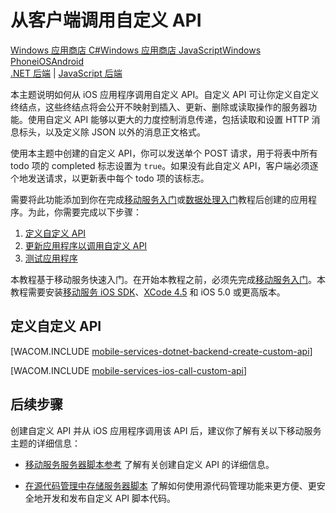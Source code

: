 <properties pageTitle="Call a custom API from an iOS app | Mobile Services" metaKeywords="" description="Learn how to define a custom API and then call it from an iOS app that uses Windows Azure Mobile Services." metaCanonical="" services="mobile-services" documentationCenter="Mobile" title="Call a custom API from the client" authors=""  solutions="" writer="krisragh" manager="" editor=""  />
<tags ms.service="mobile-services"
    ms.date="03/03/2015"
    wacn.date="04/11/2015"
    />

# 从客户端调用自定义 API

<div class="dev-center-tutorial-selector sublanding"><a href="/zh-cn/documentation/articles/mobile-services-dotnet-backend-windows-store-dotnet-call-custom-api" title="Windows Store C#">Windows 应用商店 C#</a><a href="/zh-cn/documentation/articles/mobile-services-dotnet-backend-windows-store-javascript-call-custom-api" title="Windows Store JavaScript">Windows 应用商店 JavaScript</a><a href="/zh-cn/documentation/articles/mobile-services-dotnet-backend-windows-phone-call-custom-api" title="Windows Phone">Windows Phone</a><a href="/zh-cn/documentation/articles/mobile-services-dotnet-backend-ios-call-custom-api" title="iOS" class="current">iOS</a><a href="/zh-cn/documentation/articles/mobile-services-dotnet-backend-android-call-custom-api" title="Android">Android</a>
</div>
<div class="dev-center-tutorial-subselector"><a href="/zh-cn/documentation/articles/mobile-services-dotnet-backend-ios-call-custom-api" title=".NET backend" class="current">.NET 后端</a> | <a href="/zh-cn/documentation/articles/mobile-services-ios-call-custom-api"  title="JavaScript backend">JavaScript 后端</a></div>

本主题说明如何从 iOS 应用程序调用自定义 API。自定义 API 可让你定义自定义终结点，这些终结点将会公开不映射到插入、更新、删除或读取操作的服务器功能。使用自定义 API 能够以更大的力度控制消息传递，包括读取和设置 HTTP 消息标头，以及定义除 JSON 以外的消息正文格式。

使用本主题中创建的自定义 API，你可以发送单个 POST 请求，用于将表中所有 todo 项的 completed 标志设置为 `true`。如果没有此自定义 API，客户端必须逐个地发送请求，以更新表中每个 todo 项的该标志。

需要将此功能添加到你在完成[移动服务入门][]或[数据处理入门][]教程后创建的应用程序。为此，你需要完成以下步骤：

1.  [定义自定义 API][]
2.  [更新应用程序以调用自定义 API][]
3.  [测试应用程序][]

本教程基于移动服务快速入门。在开始本教程之前，必须先完成[移动服务入门][]。本教程需要安装[移动服务 iOS SDK][]、[XCode 4.5][] 和 iOS 5.0 或更高版本。

<a name="define-custom-api"></a>
## 定义自定义 API

[WACOM.INCLUDE [mobile-services-dotnet-backend-create-custom-api](../includes/mobile-services-dotnet-backend-create-custom-api.md)]

[WACOM.INCLUDE [mobile-services-ios-call-custom-api](../includes/mobile-services-ios-call-custom-api.md)]

## 后续步骤

创建自定义 API 并从 iOS 应用程序调用该 API 后，建议你了解有关以下移动服务主题的详细信息：

-   [移动服务服务器脚本参考][]
    了解有关创建自定义 API 的详细信息。

-   [在源代码管理中存储服务器脚本][]
    了解如何使用源代码管理功能来更方便、更安全地开发和发布自定义 API 脚本代码。

  [Windows 应用商店 C#]: /zh-cn/documentation/articles/mobile-services-dotnet-backend-windows-store-dotnet-call-custom-api "Windows 应用商店 C#"
  [Windows 应用商店 JavaScript]: /zh-cn/documentation/articles/mobile-services-dotnet-backend-windows-store-javascript-call-custom-api "Windows 应用商店 JavaScript"
  [Windows Phone]: /zh-cn/documentation/articles/mobile-services-dotnet-backend-windows-phone-call-custom-api "Windows Phone"
  [iOS]: /zh-cn/documentation/articles/mobile-services-dotnet-backend-ios-call-custom-api "iOS"
  [Android]: /zh-cn/documentation/articles/mobile-services-dotnet-backend-android-call-custom-api "Android"
  [.NET 后端]: /zh-cn/documentation/articles/mobile-services-dotnet-backend-ios-call-custom-api ".NET 后端"
  [JavaScript 后端]: /zh-cn/documentation/articles/mobile-services-ios-call-custom-api "JavaScript 后端"
  [移动服务入门]: /zh-cn/documentation/articles/mobile-services-dotnet-backend-ios-get-started/
  [数据处理入门]: /zh-cn/documentation/articles/mobile-services-dotnet-backend-ios-get-started-data/
  [定义自定义 API]: #define-custom-api
  [更新应用程序以调用自定义 API]: #update-app
  [测试应用程序]: #test-app
  [移动服务 iOS SDK]: https://github.com/Azure/azure-mobile-services/blob/master/CHANGELOG.ios#sdk-downloads
  [XCode 4.5]: https://developer.apple.com/xcode/
  [mobile-services-dotnet-backend-create-custom-api]: ../includes/mobile-services-dotnet-backend-create-custom-api.md
  [mobile-services-ios-call-custom-api]: ../includes/mobile-services-ios-call-custom-api.md
  [移动服务服务器脚本参考]: /develop/mobile/how-to-guides/work-with-server-scripts/
  [在源代码管理中存储服务器脚本]: /zh-cn/documentation/articles/mobile-services-store-scripts-source-control
